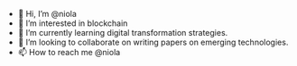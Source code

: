 - 👋 Hi, I’m @niola
- 👀 I’m interested in blockchain 
- 🌱 I’m currently learning digital transformation strategies.
- 💞️ I’m looking to collaborate on writing papers on emerging technologies.
- 📫 How to reach me @niola
<!---
niola/niola is a ✨ special ✨ repository because its `README.md` (this file) appears on your GitHub profile.
You can click the Preview link to take a look at your changes.
--->
